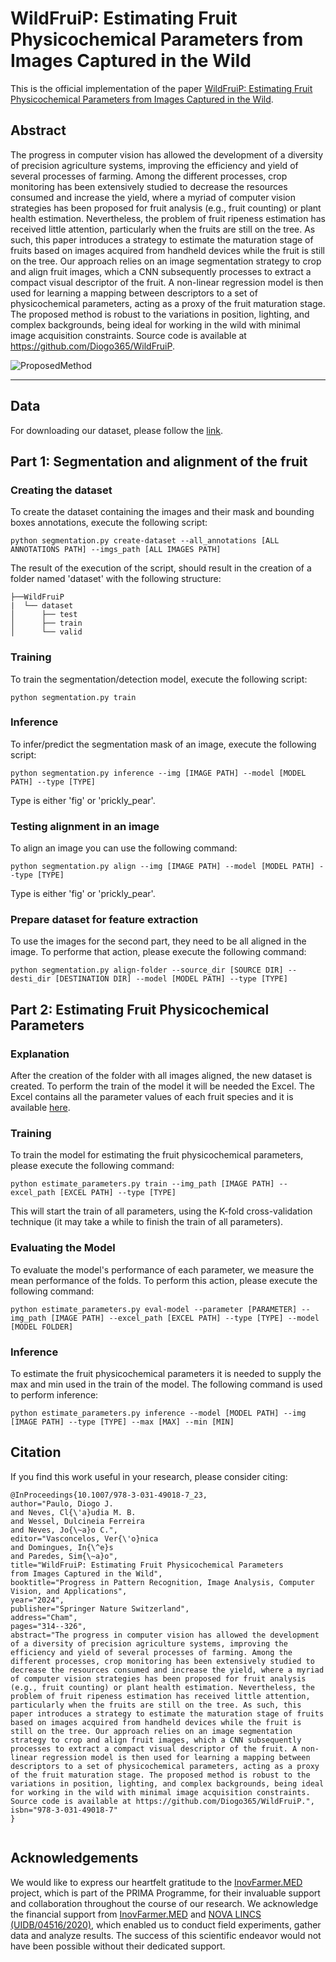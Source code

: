 # WildFruiP: Estimating Fruit Physicochemical Parameters from Images Captured in the Wild

This is the official implementation of the paper [WildFruiP: Estimating Fruit Physicochemical Parameters from Images Captured in the Wild](https://link.springer.com/chapter/10.1007/978-3-031-49018-7_23).

## Abstract

The progress in computer vision has allowed the development of a diversity of precision agriculture systems, improving the efficiency and yield of several processes of farming. Among the different processes, crop monitoring has been extensively studied to decrease the resources consumed and increase the yield, where a myriad of computer vision strategies has been proposed for fruit analysis (e.g., fruit counting) or plant health estimation. Nevertheless, the problem of fruit ripeness estimation
has received little attention, particularly when the fruits are still on the tree. As such, this paper introduces a strategy to estimate the maturation stage of fruits based on images acquired from handheld devices while the fruit is still on the tree. Our approach relies on an image segmentation strategy to crop and align fruit images, which a CNN subsequently processes to extract a compact visual descriptor of the fruit. A non-linear regression model is then used for learning a mapping between descriptors to a set of physicochemical parameters, acting as a proxy of the fruit maturation stage. The proposed method is robust to the variations in position, lighting, and complex backgrounds, being ideal for working in the wild with minimal image acquisition constraints. Source code is available at https://github.com/Diogo365/WildFruiP.

![ProposedMethod](./figures/proposed_method.png)

---

## Data

For downloading our dataset, please follow the [link](https://drive).

## Part 1: Segmentation and alignment of the fruit
  ### Creating the dataset
  
  To create the dataset containing the images and their mask and bounding boxes annotations, execute the following script:
  
    python segmentation.py create-dataset --all_annotations [ALL ANNOTATIONS PATH] --imgs_path [ALL IMAGES PATH]
    
  The result of the execution of the script, should result in the creation of a folder named 'dataset' with the following structure:
      
    ├──WildFruiP
    |  └── dataset
    │      ├── test
    │      ├── train
    │      └── valid
  
  ### Training
  
  To train the segmentation/detection model, execute the following script:
  
    python segmentation.py train
  
  ### Inference
  
  To infer/predict the segmentation mask of an image, execute the following script:
  
    python segmentation.py inference --img [IMAGE PATH] --model [MODEL PATH] --type [TYPE]
  
  Type is either 'fig' or 'prickly_pear'.
  
  ### Testing alignment in an image
  
  To align an image you can use the following command:
  
    python segmentation.py align --img [IMAGE PATH] --model [MODEL PATH] --type [TYPE]
  
  Type is either 'fig' or 'prickly_pear'.
  
  ### Prepare dataset for feature extraction
  
  To use the images for the second part, they need to be all aligned in the image. To performe that action, please execute the following command:
  
    python segmentation.py align-folder --source_dir [SOURCE DIR] --desti_dir [DESTINATION DIR] --model [MODEL PATH] --type [TYPE]

## Part 2: Estimating Fruit Physicochemical Parameters

### Explanation

After the creation of the folder with all images aligned, the new dataset is created. To perform the train of the model it will be needed the Excel. The Excel contains all the parameter values of each fruit species and it is available [here](https://excel).

### Training

To train the model for estimating the fruit physicochemical parameters, please execute the following command:

    python estimate_parameters.py train --img_path [IMAGE PATH] --excel_path [EXCEL PATH] --type [TYPE]

This will start the train of all parameters, using the K-fold cross-validation technique (it may take a while to finish the train of all parameters).

### Evaluating the Model

To evaluate the model's performance of each parameter, we measure the mean performance of the folds. To perform this action, please execute the following command:

    python estimate_parameters.py eval-model --parameter [PARAMETER] --img_path [IMAGE PATH] --excel_path [EXCEL PATH] --type [TYPE] --model [MODEL FOLDER] 

### Inference

To estimate the fruit physicochemical parameters it is needed to supply the max and min used in the train of the model. The following command is used to perform inference:

    python estimate_parameters.py inference --model [MODEL PATH] --img [IMAGE PATH] --type [TYPE] --max [MAX] --min [MIN]
    
## Citation

If you find this work useful in your research, please consider citing:

```
@InProceedings{10.1007/978-3-031-49018-7_23,
author="Paulo, Diogo J.
and Neves, Cl{\'a}udia M. B.
and Wessel, Dulcineia Ferreira
and Neves, Jo{\~a}o C.",
editor="Vasconcelos, Ver{\'o}nica
and Domingues, In{\^e}s
and Paredes, Sim{\~a}o",
title="WildFruiP: Estimating Fruit Physicochemical Parameters from Images Captured in the Wild",
booktitle="Progress in Pattern Recognition, Image Analysis, Computer Vision, and Applications",
year="2024",
publisher="Springer Nature Switzerland",
address="Cham",
pages="314--326",
abstract="The progress in computer vision has allowed the development of a diversity of precision agriculture systems, improving the efficiency and yield of several processes of farming. Among the different processes, crop monitoring has been extensively studied to decrease the resources consumed and increase the yield, where a myriad of computer vision strategies has been proposed for fruit analysis (e.g., fruit counting) or plant health estimation. Nevertheless, the problem of fruit ripeness estimation has received little attention, particularly when the fruits are still on the tree. As such, this paper introduces a strategy to estimate the maturation stage of fruits based on images acquired from handheld devices while the fruit is still on the tree. Our approach relies on an image segmentation strategy to crop and align fruit images, which a CNN subsequently processes to extract a compact visual descriptor of the fruit. A non-linear regression model is then used for learning a mapping between descriptors to a set of physicochemical parameters, acting as a proxy of the fruit maturation stage. The proposed method is robust to the variations in position, lighting, and complex backgrounds, being ideal for working in the wild with minimal image acquisition constraints. Source code is available at https://github.com/Diogo365/WildFruiP.",
isbn="978-3-031-49018-7"
}


```

## Acknowledgements
We would like to express our heartfelt gratitude to the [InovFarmer.MED](https://inovfarmer-med.org/pt-pt) project, which is part of the
PRIMA Programme, for their invaluable support and collaboration throughout the course of our research. We acknowledge the financial support from [InovFarmer.MED](https://inovfarmer-med.org/pt-pt) and [NOVA LINCS (UIDB/04516/2020)](https://nova-lincs.di.fct.unl.pt/), which enabled us to conduct field experiments, gather data and analyze results. The success of this scientific endeavor would not have been possible without their dedicated support.
